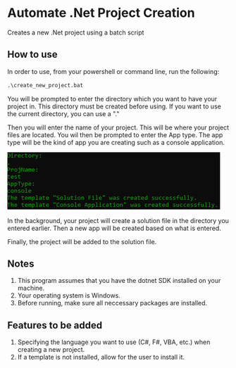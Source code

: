 # Automate .Net Project Creation

Creates a new .Net project using a batch script

## How to use

In order to use, from your powershell or command line, run the following:

```ps
.\create_new_project.bat
```

You will be prompted to enter the directory which you want to have your project in. This directory must be created before using. If you want to use the current directory, you can use a "."

Then you will enter the name of your project. This will be where your project files are located. You wil then be prompted to enter the App type. The app type will be the kind of app you are creating such as a console application.

![Example](./images/entered_values.png)

In the background, your project will create a solution file in the directory you entered earlier. Then a new app will be created based on what is entered.

Finally, the project will be added to the solution file.

## Notes

1. This program assumes that you have the dotnet SDK installed on your machine.
2. Your operating system is Windows.
3. Before running, make sure all neccessary packages are installed.

## Features to be added

1. Specifying the language you want to use (C#, F#, VBA, etc.) when creating a new project.
2. If a template is not installed, allow for the user to install it.
